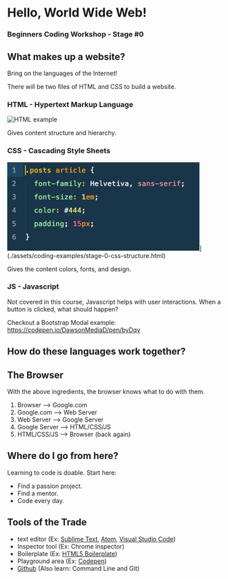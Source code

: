 # Hello, World Wide Web!
### Beginners Coding Workshop - Stage #0

## What makes up a website?
Bring on the languages of the Internet!

There will be two files of HTML and CSS to build a website.

### HTML - Hypertext Markup Language
![HTML example](https://github.com/chancesmith/Beginners-Coding-Workshop/blob/master/assets/images/stage-0-html-structure.png)

Gives content structure and hierarchy.

### CSS - Cascading Style Sheets
![CSS example](./assets/images/stage-0-css-structure.png)](./assets/coding-examples/stage-0-css-structure.html)

Gives the content colors, fonts, and design.

### JS - Javascript
Not covered in this course, Javascript helps with user interactions. When a button is clicked, what should happen?

Checkout a Bootstrap Modal example:
https://codepen.io/DawsonMediaD/pen/byDqv

## How do these languages work together?

## The Browser
With the above ingredients, the browser knows what to do with them.

1. Browser --> Google.com
1. Google.com --> Web Server
1. Web Server --> Google Server
1. Google Server --> HTML/CSS/JS
1. HTML/CSS/JS --> Browser (back again)

## Where do I go from here?
Learning to code is doable. Start here:
* Find a passion project.
* Find a mentor.
* Code every day.

## Tools of the Trade
* text editor (Ex: [Sublime Text](http://www.sublimetext.com/), [Atom](https://atom.io/), [Visual Studio Code](https://code.visualstudio.com/))
* Inspector tool (Ex: Chrome inspector)
* Boilerplate (Ex: [HTML5 Boilerplate](https://html5boilerplate.com/))
* Playground area (Ex: [Codepen](http://codepen.io))
* [Github](http://github.com) (Also learn: Command Line and Git)
